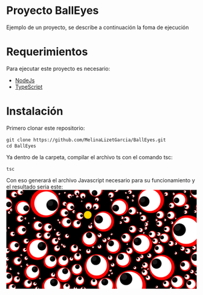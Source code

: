 # Proyecto BallEyes

Ejemplo de un proyecto, se describe a continuación la foma de ejecución

# Requerimientos

Para ejecutar este proyecto es necesario:

- [NodeJs](https://nodejs.org/es/)
- [TypeScript](https://www.typescriptlang.org/)

# Instalación

Primero clonar este repositorio:

```
git clone https://github.com/MelinaLizetGarcia/BallEyes.git
cd BallEyes
```

Ya dentro de la carpeta, compilar el archivo ts con el comando tsc:

```
tsc
```

Con eso generará el archivo Javascript necesario para su funcionamiento y el resultado seria este:
![Resultado](/img/BallEyes.PNG)
